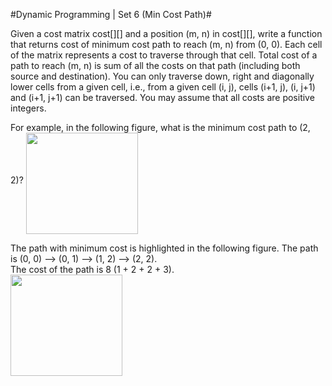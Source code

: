 
#Dynamic Programming | Set 6 (Min Cost Path)#

Given a cost matrix cost[][] and a position (m, n) in cost[][], write a function that returns cost of minimum cost path to reach (m, n) from (0, 0). Each cell of the matrix represents a cost to traverse through that cell. Total cost of a path to reach (m, n) is sum of all the costs on that path (including both source and destination). You can only traverse down, right and diagonally lower cells from a given cell, i.e., from a given cell (i, j), cells (i+1, j), (i, j+1) and (i+1, j+1) can be traversed. You may assume that all costs are positive integers.

For example, in the following figure, what is the minimum cost path to (2, 2)?
<img src="http://d2dskowxfbo68o.cloudfront.net/wp-content/uploads/dp.png" width="179" height="162" align="middle">  

The path with minimum cost is highlighted in the following figure. The path is (0, 0) –> (0, 1) –> (1, 2) –> (2, 2).  
 The cost of the path is 8 (1 + 2 + 2 + 3).  
<img src="http://d2dskowxfbo68o.cloudfront.net/wp-content/uploads/dp2.png" width="179" height="162" align="middle">  